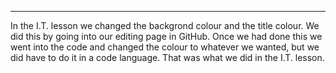 ---
In the I.T. lesson we changed the backgrond colour and the title colour. We did this by going into our editing page in GitHub. Once we had done this we went into the code and changed the colour to whatever we wanted, but we did have to do it in a code language. That was what we did in the I.T. lesson.
